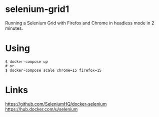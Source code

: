 # selenium-grid1

Running a Selenium Grid with Firefox and Chrome in headless mode in 2
minutes.  

 
# Using

```
$ docker-compose up
# or
$ docker-compose scale chrome=15 firefox=15
```

# Links
https://github.com/SeleniumHQ/docker-selenium  
https://hub.docker.com/u/selenium  
